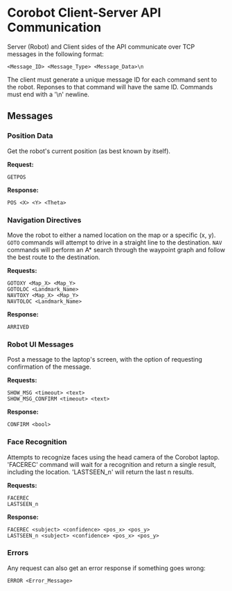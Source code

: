 # Corobot Client-Server API Communication

Server (Robot) and Client sides of the API communicate over TCP messages 
in the following format:

    <Message_ID> <Message_Type> <Message_Data>\n

The client must generate a unique message ID for each command sent to the robot.
Reponses to that command will have the same ID.
Commands must end with a '\n' newline.

## Messages

### Position Data

Get the robot's current position (as best known by itself).

**Request:**

    GETPOS

**Response:**

    POS <X> <Y> <Theta>

### Navigation Directives

Move the robot to either a named location on the map or a specific (x, y).
`GOTO` commands will attempt to drive in a straight line to the destination.
`NAV` commands will perform an A* search through the waypoint graph and
follow the best route to the destination.

**Requests:**

    GOTOXY <Map_X> <Map_Y>
    GOTOLOC <Landmark_Name>
    NAVTOXY <Map_X> <Map_Y>
    NAVTOLOC <Landmark_Name>

**Response:**

    ARRIVED

### Robot UI Messages

Post a message to the laptop's screen, with the option of requesting 
confirmation of the message.

**Requests:**

    SHOW_MSG <timeout> <text>
    SHOW_MSG_CONFIRM <timeout> <text>

**Response:**

    CONFIRM <bool>
    
### Face Recognition

Attempts to recognize faces using the head camera of the Corobot laptop.
'FACEREC' command will wait for a recognition and return a single result, including the location.
'LASTSEEN_n' will return the last n results. 

**Requests:**
    
    FACEREC
    LASTSEEN_n

**Response:**
    
    FACEREC <subject> <confidence> <pos_x> <pos_y> 
    LASTSEEN_n <subject> <confidence> <pos_x> <pos_y>

### Errors

Any request can also get an error response if something goes wrong:

    ERROR <Error_Message>
